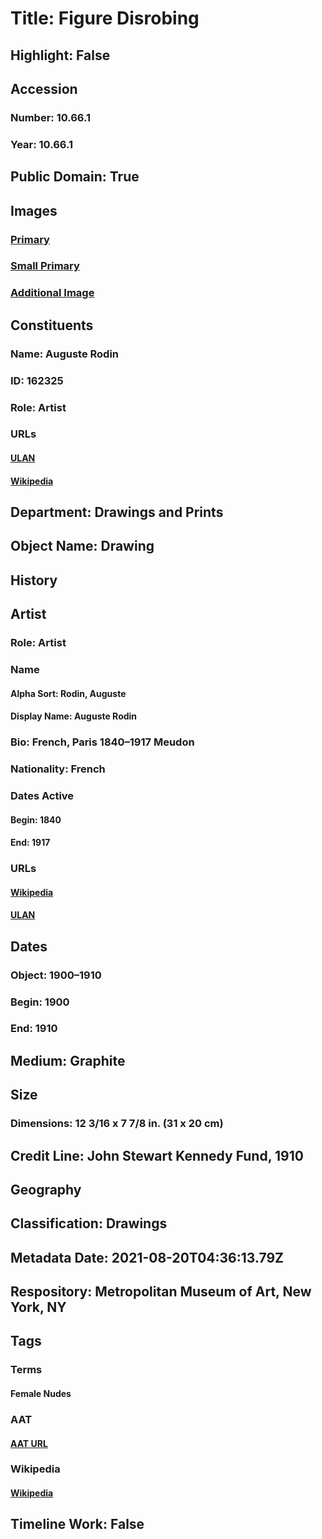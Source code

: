 # Title: Figure Disrobing
## Highlight: False
## Accession
### Number: 10.66.1
### Year: 10.66.1
## Public Domain: True
## Images
### [Primary](https://images.metmuseum.org/CRDImages/dp/original/DP812093.jpg)
### [Small Primary](https://images.metmuseum.org/CRDImages/dp/web-large/DP812093.jpg)
### [Additional Image](https://images.metmuseum.org/CRDImages/dp/original/7767.jpg)
## Constituents
### Name: Auguste Rodin
### ID: 162325
### Role: Artist
### URLs
#### [ULAN](http://vocab.getty.edu/page/ulan/500016619)
#### [Wikipedia](https://www.wikidata.org/wiki/Q30755)
## Department: Drawings and Prints
## Object Name: Drawing
## History
## Artist
### Role: Artist
### Name
#### Alpha Sort: Rodin, Auguste
#### Display Name: Auguste Rodin
### Bio: French, Paris 1840–1917 Meudon
### Nationality: French
### Dates Active
#### Begin: 1840
#### End: 1917
### URLs
#### [Wikipedia](https://www.wikidata.org/wiki/Q30755)
#### [ULAN](http://vocab.getty.edu/page/ulan/500016619)
## Dates
### Object: 1900–1910
### Begin: 1900
### End: 1910
## Medium: Graphite
## Size
### Dimensions: 12 3/16 x 7 7/8 in. (31 x 20 cm)
## Credit Line: John Stewart Kennedy Fund, 1910
## Geography
## Classification: Drawings
## Metadata Date: 2021-08-20T04:36:13.79Z
## Respository: Metropolitan Museum of Art, New York, NY
## Tags
### Terms
#### Female Nudes
### AAT
#### [AAT URL](http://vocab.getty.edu/page/aat/300189568)
### Wikipedia
#### [Wikipedia]()
## Timeline Work: False